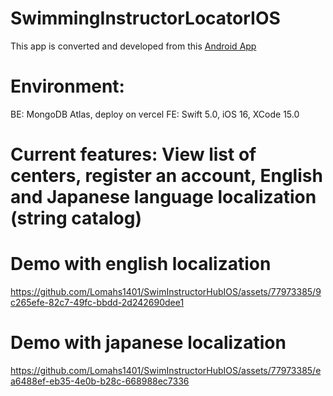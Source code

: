 # SwimmingInstructorLocatorIOS
This app is converted and developed from this [Android App](https://github.com/Lomahs1401/SwimInstructorHubAndroid)

# Environment:
BE: MongoDB Atlas, deploy on vercel
FE: Swift 5.0, iOS 16, XCode 15.0
# Current features: View list of centers, register an account, English and Japanese language localization (string catalog)
# Demo with english localization


https://github.com/Lomahs1401/SwimInstructorHubIOS/assets/77973385/9c265efe-82c7-49fc-bbdd-2d242690dee1



# Demo with japanese localization

https://github.com/Lomahs1401/SwimInstructorHubIOS/assets/77973385/ea6488ef-eb35-4e0b-b28c-668988ec7336

